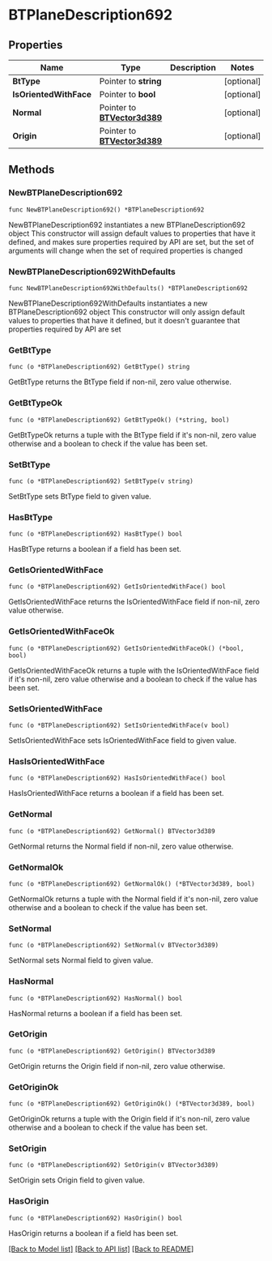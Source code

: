 # BTPlaneDescription692

## Properties

Name | Type | Description | Notes
------------ | ------------- | ------------- | -------------
**BtType** | Pointer to **string** |  | [optional] 
**IsOrientedWithFace** | Pointer to **bool** |  | [optional] 
**Normal** | Pointer to [**BTVector3d389**](BTVector3d-389.md) |  | [optional] 
**Origin** | Pointer to [**BTVector3d389**](BTVector3d-389.md) |  | [optional] 

## Methods

### NewBTPlaneDescription692

`func NewBTPlaneDescription692() *BTPlaneDescription692`

NewBTPlaneDescription692 instantiates a new BTPlaneDescription692 object
This constructor will assign default values to properties that have it defined,
and makes sure properties required by API are set, but the set of arguments
will change when the set of required properties is changed

### NewBTPlaneDescription692WithDefaults

`func NewBTPlaneDescription692WithDefaults() *BTPlaneDescription692`

NewBTPlaneDescription692WithDefaults instantiates a new BTPlaneDescription692 object
This constructor will only assign default values to properties that have it defined,
but it doesn't guarantee that properties required by API are set

### GetBtType

`func (o *BTPlaneDescription692) GetBtType() string`

GetBtType returns the BtType field if non-nil, zero value otherwise.

### GetBtTypeOk

`func (o *BTPlaneDescription692) GetBtTypeOk() (*string, bool)`

GetBtTypeOk returns a tuple with the BtType field if it's non-nil, zero value otherwise
and a boolean to check if the value has been set.

### SetBtType

`func (o *BTPlaneDescription692) SetBtType(v string)`

SetBtType sets BtType field to given value.

### HasBtType

`func (o *BTPlaneDescription692) HasBtType() bool`

HasBtType returns a boolean if a field has been set.

### GetIsOrientedWithFace

`func (o *BTPlaneDescription692) GetIsOrientedWithFace() bool`

GetIsOrientedWithFace returns the IsOrientedWithFace field if non-nil, zero value otherwise.

### GetIsOrientedWithFaceOk

`func (o *BTPlaneDescription692) GetIsOrientedWithFaceOk() (*bool, bool)`

GetIsOrientedWithFaceOk returns a tuple with the IsOrientedWithFace field if it's non-nil, zero value otherwise
and a boolean to check if the value has been set.

### SetIsOrientedWithFace

`func (o *BTPlaneDescription692) SetIsOrientedWithFace(v bool)`

SetIsOrientedWithFace sets IsOrientedWithFace field to given value.

### HasIsOrientedWithFace

`func (o *BTPlaneDescription692) HasIsOrientedWithFace() bool`

HasIsOrientedWithFace returns a boolean if a field has been set.

### GetNormal

`func (o *BTPlaneDescription692) GetNormal() BTVector3d389`

GetNormal returns the Normal field if non-nil, zero value otherwise.

### GetNormalOk

`func (o *BTPlaneDescription692) GetNormalOk() (*BTVector3d389, bool)`

GetNormalOk returns a tuple with the Normal field if it's non-nil, zero value otherwise
and a boolean to check if the value has been set.

### SetNormal

`func (o *BTPlaneDescription692) SetNormal(v BTVector3d389)`

SetNormal sets Normal field to given value.

### HasNormal

`func (o *BTPlaneDescription692) HasNormal() bool`

HasNormal returns a boolean if a field has been set.

### GetOrigin

`func (o *BTPlaneDescription692) GetOrigin() BTVector3d389`

GetOrigin returns the Origin field if non-nil, zero value otherwise.

### GetOriginOk

`func (o *BTPlaneDescription692) GetOriginOk() (*BTVector3d389, bool)`

GetOriginOk returns a tuple with the Origin field if it's non-nil, zero value otherwise
and a boolean to check if the value has been set.

### SetOrigin

`func (o *BTPlaneDescription692) SetOrigin(v BTVector3d389)`

SetOrigin sets Origin field to given value.

### HasOrigin

`func (o *BTPlaneDescription692) HasOrigin() bool`

HasOrigin returns a boolean if a field has been set.


[[Back to Model list]](../README.md#documentation-for-models) [[Back to API list]](../README.md#documentation-for-api-endpoints) [[Back to README]](../README.md)


